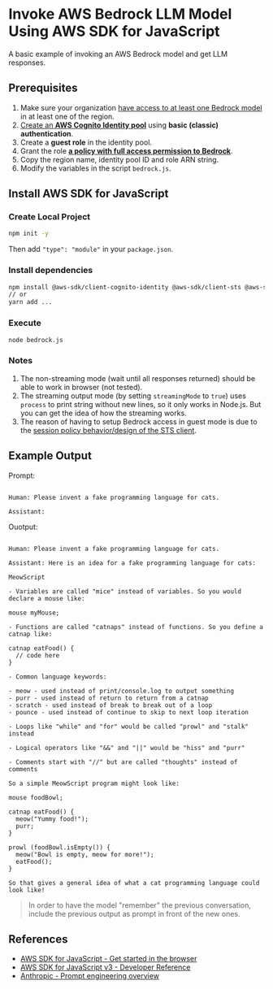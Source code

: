 # Invoke AWS Bedrock LLM Model Using AWS SDK for JavaScript

A basic example of invoking an AWS Bedrock model and get LLM responses.

## Prerequisites

1. Make sure your organization [have access to at least one Bedrock model](https://docs.aws.amazon.com/bedrock/latest/userguide/model-access.html) in at least one of the region.
2. [Create an **AWS Cognito Identity pool**](https://docs.aws.amazon.com/cognito/latest/developerguide/identity-pools.html) using **basic (classic) authentication**.
3. Create a **guest role** in the identity pool.
4. Grant the role [**a policy with full access permission to Bedrock**](https://github.com/aws-samples/amazon-bedrock-workshop#enable-aws-iam-permissions-for-bedrock).
5. Copy the region name, identity pool ID and role ARN string.
6. Modify the variables in the script `bedrock.js`.

## Install AWS SDK for JavaScript

### Create Local Project

```bash
npm init -y
```

Then add `"type": "module"` in your `package.json`.

### Install dependencies

```bash
npm install @aws-sdk/client-cognito-identity @aws-sdk/client-sts @aws-sdk/client-bedrock-runtime
// or
yarn add ...
```

### Execute

```bash
node bedrock.js
```

### Notes

1. The non-streaming mode (wait until all responses returned) should be able to work in browser (not tested).
2. The streaming output mode (by setting `streamingMode` to `true`) uses `process` to print string without new lines, so it only works in Node.js. But you can get the idea of how the streaming works.
3. The reason of having to setup Bedrock access in guest mode is due to the [session policy behavior/design of the STS client](https://github.com/aws/aws-sdk-js/issues/4303#issuecomment-1603405731).

## Example Output

Prompt:

```

Human: Please invent a fake programming language for cats.

Assistant:
```

Ouotput:

```

Human: Please invent a fake programming language for cats.

Assistant: Here is an idea for a fake programming language for cats:

MeowScript

- Variables are called "mice" instead of variables. So you would declare a mouse like:

mouse myMouse;

- Functions are called "catnaps" instead of functions. So you define a catnap like:

catnap eatFood() {
  // code here
}

- Common language keywords:

- meow - used instead of print/console.log to output something
- purr - used instead of return to return from a catnap
- scratch - used instead of break to break out of a loop
- pounce - used instead of continue to skip to next loop iteration

- Loops like "while" and "for" would be called "prowl" and "stalk" instead

- Logical operators like "&&" and "||" would be "hiss" and "purr"

- Comments start with "//" but are called "thoughts" instead of comments

So a simple MeowScript program might look like:

mouse foodBowl;

catnap eatFood() {
  meow("Yummy food!");
  purr;
}

prowl (foodBowl.isEmpty()) {
  meow("Bowl is empty, meow for more!");
  eatFood();
}

So that gives a general idea of what a cat programming language could look like!
```

> In order to have the model "remember" the previous conversation, include the previous output as prompt in front of the new ones.

## References

- [AWS SDK for JavaScript - Get started in the browser](https://docs.aws.amazon.com/sdk-for-javascript/v3/developer-guide/getting-started-browser.html)
- [AWS SDK for JavaScript v3 - Developer Reference](https://docs.aws.amazon.com/AWSJavaScriptSDK/v3/latest/)
- [Anthropic - Prompt engineering overview](https://docs.anthropic.com/en/docs/build-with-claude/prompt-engineering/overview)
